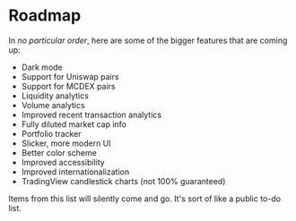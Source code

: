 # Roadmap

In *no particular order*, here are some of the bigger features that are coming up:

- Dark mode
- Support for Uniswap pairs
- Support for MCDEX pairs
- Liquidity analytics
- Volume analytics
- Improved recent transaction analytics
- Fully diluted market cap info
- Portfolio tracker
- Slicker, more modern UI
- Better color scheme
- Improved accessibility
- Improved internationalization
- TradingView candlestick charts (not 100% guaranteed)

Items from this list will silently come and go. It's sort of like a public to-do list.
